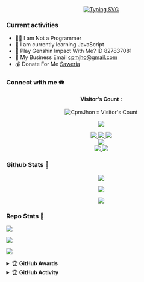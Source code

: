 <div align="center">
<a href="https://youtube.com/@galeri_car_cpm8048?si=z3xBPRP0QY3hFfBe">
    <img
        src="https://readme-typing-svg.herokuapp.com?font=ShadowsIntoLightsize=50&duration=5500&color=f70787&background=FF673200&center=true&vCenter=true&lines=Hello,+I+am+CpmJhon;Welcome+to+my+GitHub+😊"
            alt="Typing SVG"
        />
    </a>
</p>
</div>

### Current activities 
- 👨‍💻 I am Not a Programmer
- 🌱 I am currently learning JavaScript
- 🎯 Play Genshin Impact With Me? ID 827837081
- 📧 My Business Email cpmjho@gmail.com
- 💰 Donate For Me [Saweria](https://saweria.co/CpmJhon) 


### Connect with me ☎️
<h4 align="center">Visitor's Count :</h4>
<p align="center"><img src="https://profile-counter.glitch.me/{cpmjhon}/count.svg" alt="CpmJhon :: Visitor's Count" /></p>
<p align="center"><img src="https://count.getloli.com/get/@cpmjhon-github-readme?theme=rule34" /></p>
<p align="center">
  <a href="https://instagram.com/cpm_jhon"><img src="https://img.shields.io/badge/Instagram-E4405F?style=for-the-badge&logo=instagram&logoColor=white"/> 
  <a href="https://wa.me/6285894955362"><img src="https://img.shields.io/badge/WhatsApp-25D366?style=for-the-badge&logo=whatsapp&logoColor=white" />
  <a href="https://t.me/MIKUMIKI"><img src="https://img.shields.io/badge/Telegram-%230088cc.svg?&style=for-the-badge&logo=telegram&logoColor=white" /> <br>
  <a href="https://youtube.com/@galeri_car_cpm8048"><img src="https://img.shields.io/badge/YouTube-Jhon -ff0000?style=for-the-badge&logo=youtube&logoColor=ff0000&link=https://youtube.com/@CpmJhon" /><br>
  <a href="https://github.com/cpmjhon"><img src="https://img.shields.io/badge/-GitHub-black?style=flat-square&logo=github" /> 
  <a href="https://youtube.com/@galeri_car_cpm8048?si=sUGwd4vjZhBtoLDE"><img src="https://img.shields.io/youtube/channel/subscribers/UCl77jQD3nSFp__z1oRxm-fA?style=social" /> <br>
  <a name=CpmJhon&label=VIEWS&style=flat-square&color=orange" />
</p>

### Github Stats 🚀

<p align="center"><a href="https://github.com/cpmjhon"><img src="https://github-readme-stats.vercel.app/api?username=cpmjhon&show_icons=true&theme=chartreuse-dark"></a></p>
<p align="center"><a href="https://github.com/cpmjhon"><img src="https://streak-stats.demolab.com/?user=cpmjhon&theme=chartreuse-dark"></a></p>
<p align="center"><a href="https://github.com/CpmJhon"><img src="https://github-readme-stats.vercel.app/api/top-langs/?username=cpmjhon&theme=chartreuse-dark&layout=compact"></a></p> 

### Repo Stats 🔭
<p align=""><a href="https://github.com/cpmjhon/CpmJhon-md"><img src="https://github.com/anuraghazra/github-readme-stats"></a></p>
<p align=""><a href="https://github.com/cpmjhon/jhon"><img src="https://github-readme-stats.vercel.app/api/pin/?username=cpmjhon&repo=CpmJhon&theme=chartreuse-dark"></a></p>
<p align=""><a href="https://github.com/cpmjhon/jhon"><img src="https://github-readme-stats.vercel.app/api/pin/?username=cpmjhon&repo=cpmjhon&theme=chartreuse-dark"></a></p>

<details>
    <summary>&#127942 <b>GitHub Awards</b></summary><br/>

<p align="center"><a href="https://github.com/cpmjhon"><img src="https://github-profile-trophy.vercel.app/?username=cpmjhon"></a></p>

</details>
<details>
    <summary>&#127942 <b>GitHub Activity</b></summary><br/>

<p align="center"><a href="https://github.com/cpmjhonev"><img src="https://metrics.lecoq.io/cpmjhon?template=classic&repositories.forks=true&languages=1&languages.colors=github&languages.threshold=0%25&config.timezone=Asia%2FJakarta"></a></p>

</details> 
